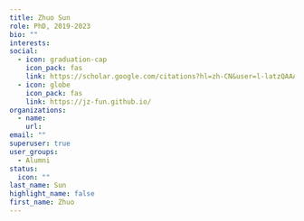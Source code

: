 ```yaml
---
title: Zhuo Sun
role: PhD, 2019-2023
bio: ""
interests:
social:
  - icon: graduation-cap
    icon_pack: fas
    link: https://scholar.google.com/citations?hl=zh-CN&user=l-latzQAAAAJ&view_op=list_works&gmla=AJsN-F5cIjrZTnm5u1sYLeEYjonSK-65f4ZDVAybOLmd4VmL0cyfdKeNeJPK2KiX2dzpiqtrlJ5-FYMqRnccrvduQHnMhO-uCDJqnrdDK6t7QGnHlHrrNSJbTXkvCC6K89NPkpqH9o5S
  - icon: globe
    icon_pack: fas
    link: https://jz-fun.github.io/
organizations:
  - name: 
    url: 
email: ""
superuser: true
user_groups:
  - Alumni
status:
  icon: ""
last_name: Sun
highlight_name: false
first_name: Zhuo
---
```

<!-- BIO

{style="text-align: justify;"} -->
